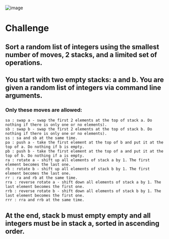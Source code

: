 ![image](https://github.com/user-attachments/assets/0f2c1510-430f-4f83-9cff-deee38b08391)

# Challenge

## Sort a random list of integers using the smallest number of moves, 2 stacks, and a limited set of operations.

## You start with two empty stacks: a and b. You are given a random list of integers via command line arguments.


### Only these moves are allowed:

    sa : swap a - swap the first 2 elements at the top of stack a. Do nothing if there is only one or no elements).
    sb : swap b - swap the first 2 elements at the top of stack b. Do nothing if there is only one or no elements).
    ss : sa and sb at the same time.
    pa : push a - take the first element at the top of b and put it at the top of a. Do nothing if b is empty.
    pb : push b - take the first element at the top of a and put it at the top of b. Do nothing if a is empty.
    ra : rotate a - shift up all elements of stack a by 1. The first element becomes the last one.
    rb : rotate b - shift up all elements of stack b by 1. The first element becomes the last one.
    rr : ra and rb at the same time.
    rra : reverse rotate a - shift down all elements of stack a by 1. The last element becomes the first one.
    rrb : reverse rotate b - shift down all elements of stack b by 1. The last element becomes the first one.
    rrr : rra and rrb at the same time.

## At the end, stack b must empty empty and all integers must be in stack a, sorted in ascending order. 
